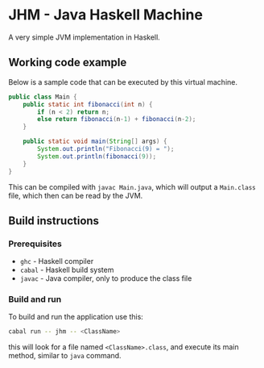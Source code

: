 # JHM - Java Haskell Machine

A very simple JVM implementation in Haskell.

## Working code example

Below is a sample code that can be executed by this virtual machine.

```java
public class Main {
    public static int fibonacci(int n) {
        if (n < 2) return n;
        else return fibonacci(n-1) + fibonacci(n-2);
    }

    public static void main(String[] args) {
        System.out.println("Fibonacci(9) = ");
        System.out.println(fibonacci(9));
    }
}
```

This can be compiled with `javac Main.java`, which will output a
`Main.class` file, which then can be read by the JVM.

## Build instructions

### Prerequisites

 - `ghc` - Haskell compiler
 - `cabal` - Haskell build system
 - `javac` - Java compiler, only to produce the class file

### Build and run

To build and run the application use this:

```bash
cabal run -- jhm -- <ClassName>
```

this will look for a file named `<ClassName>.class`, and execute its
main method, similar to `java` command.
